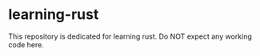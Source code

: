 # learning-rust
This repository is dedicated for learning rust. Do NOT expect any working code here.
